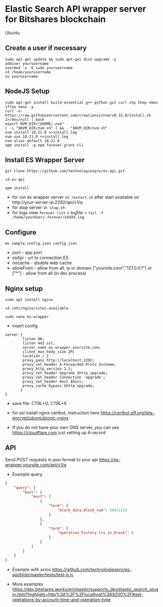 # Elastic Search API wrapper server for Bitshares blockchain

Ubuntu

## Create a user if necessary

```
sudo apt-get update && sudo apt-get dist-upgrade -y
adduser yourusername
usermod -a -G sudo yourusername
cd /home/yourusername
su yourusername
```

## NodeJS Setup

```
sudo apt-get install build-essential g++ python git curl ntp htop nmon iftop nano -y
curl -o- https://raw.githubusercontent.com/creationix/nvm/v0.32.0/install.sh 2>/dev/null | bash
export NVM_DIR="$HOME/.nvm"
[ -s "$NVM_DIR/nvm.sh" ] && . "$NVM_DIR/nvm.sh"
nvm install 10.21.0 >>install.log
nvm use 10.21.0 >>install.log
nvm alias default 10.21.0
npm install -g npm forever grunt-cli
```

## Install ES Wrapper Server

`git clone https://github.com/technologiespro/es-api.git`

`cd es-api`

`npm install`

- for run es wrapper server `sh restart.sh` after start available on http://your-server-ip:2292/api/v1/q
- for stop server `sh stop.sh`
- for logs view `forever list` > logfile > `tail -f /home/yourUser/.forever/xXXXX.log`

## Configure

`mv sample.config.json config.json`

- port - app port
- esApi - url to connection ES
- nocache - disable web cache
- allowFrom - allow from all, ip or domain ["yoursite.com","127.0.0.1"] or ["*"] - allow from all (in dev process)

## Nginx setup

`sudo apt install nginx`

`cd /etc/nginx/sites-available`

`sudo nano es-wrapper`

- insert config

```
server {
        listen 80;
        listen 443 ssl;
        server_name es-wrapper.yoursite.com;
        client_max_body_size 2M;
        location / {
        proxy_pass http://localhost:2292;
        proxy_set_header X-Forwarded-Proto $scheme;
        proxy_http_version 1.1;
        proxy_set_header Upgrade $http_upgrade;
        proxy_set_header Connection 'upgrade';
        proxy_set_header Host $host;
        proxy_cache_bypass $http_upgrade;
       }
}

```

- save file: CTRL+O, CTRL+X

- for ssl install nginx certbot, instruction here https://certbot.eff.org/lets-encrypt/ubuntubionic-nginx

* If you do not have your own DNS server, you can use https://cloudflare.com just setting up A-record

## API

Send POST requests in json format to your api https://es-wrapper.yoursite.com/api/v1/q

- Example query

```json
{
    "query": {
        "bool": {
            "must": [
                {
                    "term": {
                        "block_data.block_num": 19421114
                    }
                },
                {
                    "term": {
                        "operation_history.trx_in_block": 0
                    }
                }
            ]
        }
    }
}

```

- Example with axios https://github.com/technologiespro/es-api/blob/master/tests/test-q.js

- More examples https://dev.bitshares.works/en/master/supports_dev/elastic_search_plugin.html?highlight=http%3A%2F%2Flocalhost%3A9200%2F#get-operations-by-account-time-and-operation-type








